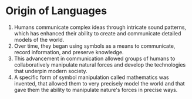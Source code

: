 # Origin of Languages

1. Humans communicate complex ideas through intricate sound patterns, which has enhanced their ability to create and communicate detailed models of the world.
3. Over time, they began using symbols as a means to communicate, record information, and preserve knowledge.
4. This advancement in communication allowed groups of humans to collaboratively manipulate natural forces and develop the technologies that underpin modern society.
5. A specific form of symbol manipulation called mathematics was invented, that allowed them to very precisely model the world and that gave them the ability to manipulate nature's forces in precise ways.
